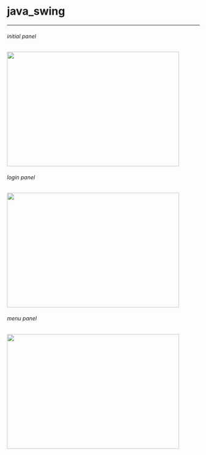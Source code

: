 # java_swing
---------------------------------------
###### initial panel
<img src="1.jpg" width="450px" height="300px" title="px(픽셀) 크기 설정" alt=""></img><br/>
###### login panel
<img src="/Users/leechanyoung/Desktop/eclipse-workspace/lmsWindowView/2.jpg" width="450px" height="300px" title="px(픽셀) 크기 설정" alt=""></img><br/>
###### menu panel
<img src="/Users/leechanyoung/Desktop/eclipse-workspace/lmsWindowView/3.jpg" width="450px" height="300px" title="px(픽셀) 크기 설정" alt=""></img><br/>
